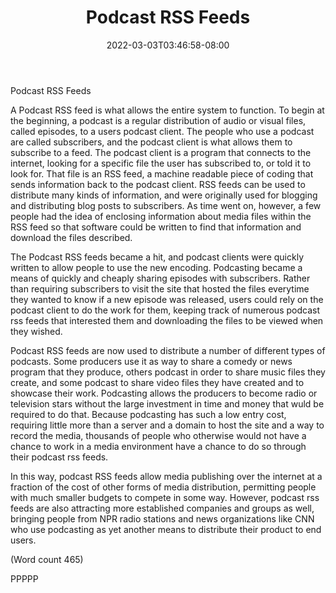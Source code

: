 ﻿---
title: "Podcast RSS Feeds"
date: 2022-03-03T03:46:58-08:00
description: "Podcasting Tips for Web Success"
featured_image: "/images/Podcasting.jpg"
tags: ["Podcasting"]
---

Podcast RSS Feeds 

A Podcast RSS feed is what allows the entire system to
function. To begin at the beginning, a podcast is a
regular distribution of audio or visual files, called
episodes, to a users podcast client. The people who use
a podcast are called subscribers, and the podcast client
is what allows them to subscribe to a feed. The podcast
client is a program that connects to the internet, looking
for a specific file the user has subscribed to, or told it to
look for. That file is an RSS feed, a machine readable
piece of coding that sends information back to the
podcast client. RSS feeds can be used to distribute
many kinds of information, and were originally used for
blogging and distributing blog posts to subscribers. As
time went on, however, a few people had the idea of
enclosing information about media files within the RSS
feed so that software could be written to find that
information and download the files described.

The Podcast RSS feeds became a hit, and podcast
clients were quickly written to allow people to use the
new encoding. Podcasting became a means of quickly
and cheaply sharing episodes with subscribers. Rather
than requiring subscribers to visit the site that hosted
the files everytime they wanted to know if a new
episode was released, users could rely on the podcast
client to do the work for them, keeping track of
numerous podcast rss feeds that interested them and
downloading the files to be viewed when they wished.

Podcast RSS feeds are now used to distribute a number
of different types of podcasts. Some producers use it as
way to share a comedy or news program that they
produce, others podcast in order to share music files
they create, and some podcast to share video files they
have created and to showcase their work. Podcasting
allows the producers to become radio or television stars
without the large investment in time and money that
wuld be required to do that. Because podcasting has
such a low entry cost, requiring little more than a server
and a domain to host the site and a way to record the
media, thousands of people who otherwise would not
have a chance to work in a media environment have a
chance to do so through their podcast rss feeds.

In this way, podcast RSS feeds allow media publishing
over the internet at a fraction of the cost of other forms
of media distribution, permitting people with much
smaller budgets to compete in some way. However,
podcast rss feeds are also attracting more established
companies and groups as well, bringing people from
NPR radio stations and news organizations like CNN
who use podcasting as yet another means to distribute
their product to end users.

(Word count 465)

PPPPP                              
                    

